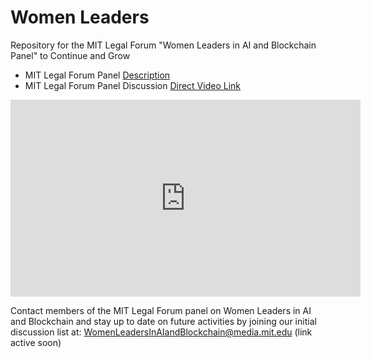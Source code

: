 # Women Leaders 

Repository for the MIT Legal Forum "Women Leaders in AI and Blockchain Panel" to Continue and Grow

* MIT Legal Forum Panel [Description](http://sched.co/CcL0)
* MIT Legal Forum Panel Discussion [Direct Video Link](https://youtu.be/XQ7ScUhER9I)


<iframe width="560" height="315" src="https://www.youtube.com/embed/XQ7ScUhER9I?rel=0" frameborder="0" allowfullscreen></iframe>

Contact members of the MIT Legal Forum panel on Women Leaders in AI and Blockchain and stay up to date on future activities by joining our initial discussion list at: WomenLeadersInAIandBlockchain@media.mit.edu (link active soon)


